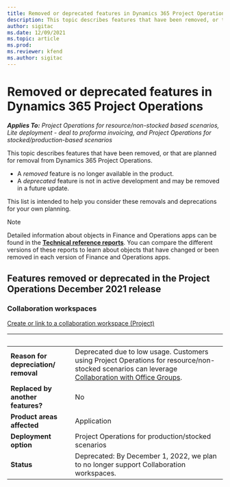 ```yaml
---
title: Removed or deprecated features in Dynamics 365 Project Operations
description: This topic describes features that have been removed, or that are planned for removal from Dynamics 365 Project Operations.
author: sigitac
ms.date: 12/09/2021
ms.topic: article
ms.prod:
ms.reviewer: kfend 
ms.author: sigitac
---
```


# Removed or deprecated features in Dynamics 365 Project Operations

_**Applies To:** Project Operations for resource/non-stocked based scenarios, Lite deployment - deal to proforma invoicing, and Project Operations for stocked/production-based scenarios_

This topic describes features that have been removed, or that are planned for removal from Dynamics 365 Project Operations.

- A *removed* feature is no longer available in the product.
- A *deprecated* feature is not in active development and may be removed in a future update.

This list is intended to help you consider these removals and deprecations for your own planning.

> [!NOTE]
> Detailed information about objects in Finance and Operations apps can be found in the [**Technical reference reports**](/dynamics/s-e/global/axtechrefrep_61). You can compare the different versions of these reports to learn about objects that have changed or been removed in each version of Finance and Operations apps.

## Features removed or deprecated in the Project Operations December 2021 release

### Collaboration workspaces

[Create or link to a collaboration workspace (Project)](/dynamicsax-2012/appuser-itpro/create-or-link-to-a-collaboration-workspace-project)

| &nbsp; | &nbsp; |
|--------|--------|
| **Reason for depreciation/ removal** | Deprecated due to low usage. Customers using Project Operations for resource/non-stocked scenarios can leverage [Collaboration with Office Groups](https://docs.microsoft.com/dynamics365/project-operations/project-management/collaboration-groups). |
| **Replaced by another features?** | No |
| **Product areas affected** | Application  |
| **Deployment option** | Project Operations for production/stocked scenarios |
| **Status** | Deprecated: By December 1, 2022, we plan to no longer support Collaboration workspaces. |
